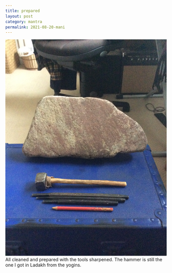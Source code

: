 ```yaml
---
title: prepared
layout: post
category: mantra
permalink: 2021-08-20-mani
---
```


![stone1](/assets/images/mani/mani10/stone1.jpg)  
All cleaned and prepared with the tools sharpened. The hammer is still the one I got in Ladakh from the yogins.

